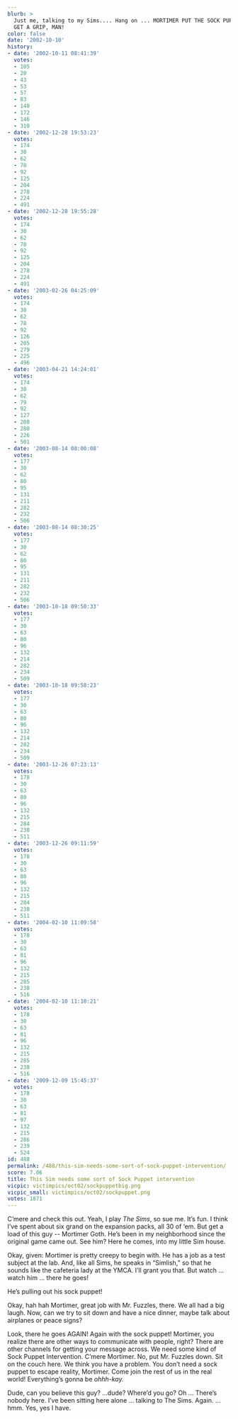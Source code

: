 ```yaml
---
blurb: >
  Just me, talking to my Sims.... Hang on ... MORTIMER PUT THE SOCK PUPPET DOWN, OKAY!
  GET A GRIP, MAN!
color: false
date: '2002-10-10'
history:
- date: '2002-10-11 08:41:39'
  votes:
  - 105
  - 20
  - 43
  - 53
  - 57
  - 83
  - 140
  - 172
  - 146
  - 310
- date: '2002-12-28 19:53:23'
  votes:
  - 174
  - 30
  - 62
  - 78
  - 92
  - 125
  - 204
  - 278
  - 224
  - 491
- date: '2002-12-28 19:55:28'
  votes:
  - 174
  - 30
  - 62
  - 78
  - 92
  - 125
  - 204
  - 278
  - 224
  - 491
- date: '2003-02-26 04:25:09'
  votes:
  - 174
  - 30
  - 62
  - 78
  - 92
  - 126
  - 205
  - 279
  - 225
  - 496
- date: '2003-04-21 14:24:01'
  votes:
  - 174
  - 30
  - 62
  - 79
  - 92
  - 127
  - 208
  - 280
  - 226
  - 501
- date: '2003-08-14 08:00:08'
  votes:
  - 177
  - 30
  - 62
  - 80
  - 95
  - 131
  - 211
  - 282
  - 232
  - 506
- date: '2003-08-14 08:30:25'
  votes:
  - 177
  - 30
  - 62
  - 80
  - 95
  - 131
  - 211
  - 282
  - 232
  - 506
- date: '2003-10-18 09:50:33'
  votes:
  - 177
  - 30
  - 63
  - 80
  - 96
  - 132
  - 214
  - 282
  - 234
  - 509
- date: '2003-10-18 09:58:23'
  votes:
  - 177
  - 30
  - 63
  - 80
  - 96
  - 132
  - 214
  - 282
  - 234
  - 509
- date: '2003-12-26 07:23:13'
  votes:
  - 178
  - 30
  - 63
  - 80
  - 96
  - 132
  - 215
  - 284
  - 238
  - 511
- date: '2003-12-26 09:11:59'
  votes:
  - 178
  - 30
  - 63
  - 80
  - 96
  - 132
  - 215
  - 284
  - 238
  - 511
- date: '2004-02-10 11:09:58'
  votes:
  - 178
  - 30
  - 63
  - 81
  - 96
  - 132
  - 215
  - 285
  - 238
  - 516
- date: '2004-02-10 11:10:21'
  votes:
  - 178
  - 30
  - 63
  - 81
  - 96
  - 132
  - 215
  - 285
  - 238
  - 516
- date: '2009-12-09 15:45:37'
  votes:
  - 178
  - 30
  - 63
  - 81
  - 97
  - 132
  - 215
  - 286
  - 239
  - 524
id: 488
permalink: /488/this-sim-needs-some-sort-of-sock-puppet-intervention/
score: 7.06
title: This Sim needs some sort of Sock Puppet intervention
vicpic: victimpics/oct02/sockpuppetbig.png
vicpic_small: victimpics/oct02/sockpuppet.png
votes: 1871
---
```


C’mere and check this out. Yeah, I play *The Sims*, so sue me. It’s fun.
I think I’ve spent about six grand on the expansion packs, all 30 of
‘em. But get a load of this guy -- Mortimer Goth. He’s been in my
neighborhood since the original game came out. See him? Here he comes,
into my little Sim house.

Okay, given: Mortimer is pretty creepy to begin with. He has a job as a
test subject at the lab. And, like all Sims, he speaks in “Simlish,” so
that he sounds like the cafeteria lady at the YMCA. I’ll grant you that.
But watch ... watch him ... there he goes!

He’s pulling out his sock puppet!

Okay, hah hah Mortimer, great job with Mr. Fuzzles, there. We all had a
big laugh. Now, can we try to sit down and have a nice dinner, maybe
talk about airplanes or peace signs?

Look, there he goes AGAIN! Again with the sock puppet! Mortimer, you
realize there are other ways to communicate with people, right? There
are other channels for getting your message across. We need some kind of
Sock Puppet Intervention. C’mere Mortimer. No, put Mr. Fuzzles down. Sit
on the couch here. We think you have a problem. You don’t need a sock
puppet to escape reality, Mortimer. Come join the rest of us in the real
world! Everything’s gonna be *ohhh-kay.*

Dude, can you believe this guy? ...dude? Where’d you go? Oh ... There’s
nobody here. I’ve been sitting here alone ... talking to The Sims.
Again. ... hmm. Yes, yes I have.